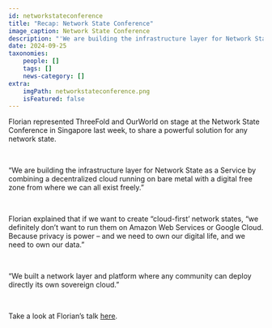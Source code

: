 ```yaml
---
id: networkstateconference
title: "Recap: Network State Conference"
image_caption: Network State Conference
description: "'We are building the infrastructure layer for Network State as a Service,' Florian Fournier."
date: 2024-09-25
taxonomies:
    people: []
    tags: []
    news-category: []
extra:
    imgPath: networkstateconference.png
    isFeatured: false
---
```


Florian represented ThreeFold and OurWorld on stage at the Network State Conference in Singapore last week, to share a powerful solution for any network state.

<br>

“We are building the infrastructure layer for Network State as a Service by combining a decentralized cloud running on bare metal with a digital free zone from where we can all exist freely.”

<br>

Florian explained that if we want to create “cloud-first’ network states, “we definitely don’t want to run them on Amazon Web Services or Google Cloud. Because privacy is power – and we need to own our digital life, and we need to own our data.”

<br>

“We built a network layer and platform where any community can deploy directly its own sovereign cloud.”

<br>

Take a look at Florian’s talk [here](https://www.youtube.com/live/OWEGg-ZTtSE?si=EukLJY9t0cO_8Ut9&t=14763).